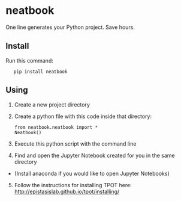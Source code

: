 # neatbook

One line generates your Python project.  Save hours.

## Install

Run this command:

       pip install neatbook

## Using

1. Create a new project directory
2. Create a python file with this code inside that directory:

       from neatbook.neatbook import *
       Neatbook()

3. Execute this python script with the command line
4. Find and open the Jupyter Notebook created for you in the same directory
  - (Install anaconda if you would like to open Jupyter Notebooks)
5. Follow the instructions for installing TPOT here: http://epistasislab.github.io/tpot/installing/
